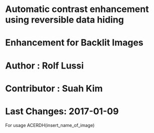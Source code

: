 # Automatic contrast enhancement using reversible data hiding
# Enhancement for Backlit Images
# Author : Rolf Lussi
# Contributor : Suah Kim
# Last Changes: 2017-01-09

For usage 
ACERDH(insert_name_of_image)
